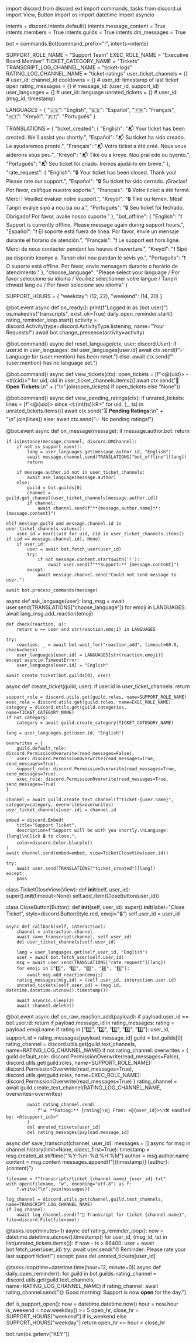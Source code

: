 import discord
from discord.ext import commands, tasks
from discord.ui import View, Button
import os
import datetime
import asyncio

intents = discord.Intents.default()
intents.message_content = True
intents.members = True
intents.guilds = True
intents.dm_messages = True

bot = commands.Bot(command_prefix="!", intents=intents)

SUPPORT_ROLE_NAME = "Support Team"
EXEC_ROLE_NAME = "Executive Board Member"
TICKET_CATEGORY_NAME = "Tickets"
TRANSCRIPT_LOG_CHANNEL_NAME = "ticket-logs"
RATING_LOG_CHANNEL_NAME = "ticket-ratings"
user_ticket_channels = {}  # user_id: channel_id
cooldowns = {}  # user_id: timestamp of last ticket open
rating_messages = {}  # message_id: (user_id, support_id)
user_languages = {}  # user_id: language
unrated_tickets = {}  # user_id: (msg_id, timestamp)

LANGUAGES = {
    "🇺🇸": "English",
    "🇪🇸": "Español",
    "🇫🇷": "Français",
    "🇭🇹": "Kreyòl",
    "🇵🇹": "Português"
}

TRANSLATIONS = {
    "ticket_created": {
        "English": "📬 Your ticket has been created. We'll assist you shortly.",
        "Español": "📬 Su ticket ha sido creado. Le ayudaremos pronto.",
        "Français": "📬 Votre ticket a été créé. Nous vous aiderons sous peu.",
        "Kreyòl": "📬 Tikè ou a kreye. Nou pral ede ou byento.",
        "Português": "📬 Seu ticket foi criado. Iremos ajudá-lo em breve."
    },
    "rate_request": {
        "English": "🔒 Your ticket has been closed. Thank you! Please rate our support.",
        "Español": "🔒 Su ticket ha sido cerrado. ¡Gracias! Por favor, califique nuestro soporte.",
        "Français": "🔒 Votre ticket a été fermé. Merci ! Veuillez évaluer notre support.",
        "Kreyòl": "🔒 Tikè ou fèmen. Mèsi! Tanpri evalye sipò a nou ba ou a.",
        "Português": "🔒 Seu ticket foi fechado. Obrigado! Por favor, avalie nosso suporte."
    },
    "bot_offline": {
        "English": "❗ Support is currently offline. Please message again during support hours.",
        "Español": "❗ El soporte está fuera de línea. Por favor, envíe un mensaje durante el horario de atención.",
        "Français": "❗ Le support est hors ligne. Merci de nous contacter pendant les heures d'ouverture.",
        "Kreyòl": "❗ Sipò pa disponib kounye a. Tanpri ekri nou pandan lè sèvis yo.",
        "Português": "❗ O suporte está offline. Por favor, envie mensagem durante o horário de atendimento."
    },
    "choose_language": "Please select your language / Por favor seleccione su idioma / Veuillez sélectionner votre langue / Tanpri chwazi lang ou / Por favor selecione seu idioma"
}

SUPPORT_HOURS = {
    "weekday": (12, 22),
    "weekend": (14, 20)
}

@bot.event
async def on_ready():
    print(f"Logged in as {bot.user}")
    os.makedirs("transcripts", exist_ok=True)
    daily_open_reminder.start()
    rating_reminder_loop.start()
    activity = discord.Activity(type=discord.ActivityType.listening, name="Your Requests!")
    await bot.change_presence(activity=activity)

@bot.command()
async def reset_language(ctx, user: discord.User):
    if user.id in user_languages:
        del user_languages[user.id]
        await ctx.send(f"✅ Language for {user.mention} has been reset.")
    else:
        await ctx.send(f"{user.mention} has no language set.")

@bot.command()
async def view_tickets(ctx):
    open_tickets = [f"<@{uid}> - <#{cid}>" for uid, cid in user_ticket_channels.items()]
    await ctx.send("📂 **Open Tickets:**\n" + ("\n".join(open_tickets) if open_tickets else "None"))

@bot.command()
async def view_pending_ratings(ctx):
    if unrated_tickets:
        lines = [f"<@{uid}> since <t:{int(ts)}:R>" for uid, (_, ts) in unrated_tickets.items()]
        await ctx.send("⏳ **Pending Ratings:**\n" + "\n".join(lines))
    else:
        await ctx.send("✅ No pending ratings!")

@bot.event
async def on_message(message):
    if message.author.bot:
        return

    if isinstance(message.channel, discord.DMChannel):
        if not is_support_open():
            lang = user_languages.get(message.author.id, "English")
            await message.channel.send(TRANSLATIONS["bot_offline"][lang])
            return

        if message.author.id not in user_ticket_channels:
            await ask_language(message.author)
        else:
            guild = bot.guilds[0]
            channel = guild.get_channel(user_ticket_channels[message.author.id])
            if channel:
                await channel.send(f"**{message.author.name}**: {message.content}")

    elif message.guild and message.channel.id in user_ticket_channels.values():
        user_id = next((uid for uid, cid in user_ticket_channels.items() if cid == message.channel.id), None)
        if user_id:
            user = await bot.fetch_user(user_id)
            try:
                if not message.content.startswith('!'):
                    await user.send(f"**Support:** {message.content}")
            except:
                await message.channel.send("Could not send message to user.")

    await bot.process_commands(message)

async def ask_language(user):
    lang_msg = await user.send(TRANSLATIONS["choose_language"])
    for emoji in LANGUAGES:
        await lang_msg.add_reaction(emoji)

    def check(reaction, u):
        return u == user and str(reaction.emoji) in LANGUAGES

    try:
        reaction, _ = await bot.wait_for("reaction_add", timeout=60.0, check=check)
        user_languages[user.id] = LANGUAGES[str(reaction.emoji)]
    except asyncio.TimeoutError:
        user_languages[user.id] = "English"

    await create_ticket(bot.guilds[0], user)

async def create_ticket(guild, user):
    if user.id in user_ticket_channels:
        return

    support_role = discord.utils.get(guild.roles, name=SUPPORT_ROLE_NAME)
    exec_role = discord.utils.get(guild.roles, name=EXEC_ROLE_NAME)
    category = discord.utils.get(guild.categories, name=TICKET_CATEGORY_NAME)
    if not category:
        category = await guild.create_category(TICKET_CATEGORY_NAME)

    lang = user_languages.get(user.id, "English")

    overwrites = {
        guild.default_role: discord.PermissionOverwrite(read_messages=False),
        user: discord.PermissionOverwrite(read_messages=True, send_messages=True),
        support_role: discord.PermissionOverwrite(read_messages=True, send_messages=True),
        exec_role: discord.PermissionOverwrite(read_messages=True, send_messages=True)
    }

    channel = await guild.create_text_channel(f"ticket-{user.name}", category=category, overwrites=overwrites)
    user_ticket_channels[user.id] = channel.id

    embed = discord.Embed(
        title="Support Ticket",
        description=f"Support will be with you shortly.\nLanguage: {lang}\nClick 🔒 to close.",
        color=discord.Color.blurple()
    )
    await channel.send(embed=embed, view=TicketCloseView(user.id))

    try:
        await user.send(TRANSLATIONS["ticket_created"][lang])
    except:
        pass

class TicketCloseView(View):
    def __init__(self, user_id):
        super().__init__(timeout=None)
        self.add_item(CloseButton(user_id))

class CloseButton(Button):
    def __init__(self, user_id):
        super().__init__(label="Close Ticket", style=discord.ButtonStyle.red, emoji="🔒")
        self.user_id = user_id

    async def callback(self, interaction):
        channel = interaction.channel
        await save_transcript(channel, self.user_id)
        del user_ticket_channels[self.user_id]

        lang = user_languages.get(self.user_id, "English")
        user = await bot.fetch_user(self.user_id)
        msg = await user.send(TRANSLATIONS["rate_request"][lang])
        for emoji in ["1️⃣", "2️⃣", "3️⃣", "4️⃣", "5️⃣"]:
            await msg.add_reaction(emoji)
        rating_messages[msg.id] = (self.user_id, interaction.user.id)
        unrated_tickets[self.user_id] = (msg.id, datetime.datetime.utcnow().timestamp())

        await asyncio.sleep(3)
        await channel.delete()

@bot.event
async def on_raw_reaction_add(payload):
    if payload.user_id == bot.user.id:
        return
    if payload.message_id in rating_messages:
        rating = payload.emoji.name
        if rating in ["1️⃣", "2️⃣", "3️⃣", "4️⃣", "5️⃣"]:
            user_id, support_id = rating_messages[payload.message_id]
            guild = bot.guilds[0]
            rating_channel = discord.utils.get(guild.text_channels, name=RATING_LOG_CHANNEL_NAME)
            if not rating_channel:
                overwrites = {
                    guild.default_role: discord.PermissionOverwrite(read_messages=False),
                    discord.utils.get(guild.roles, name=SUPPORT_ROLE_NAME): discord.PermissionOverwrite(read_messages=True),
                    discord.utils.get(guild.roles, name=EXEC_ROLE_NAME): discord.PermissionOverwrite(read_messages=True)
                }
                rating_channel = await guild.create_text_channel(RATING_LOG_CHANNEL_NAME, overwrites=overwrites)

            await rating_channel.send(
                f"📊 **Rating:** {rating}\n👤 From: <@{user_id}>\n🛠️ Handled by: <@{support_id}>"
            )
            del unrated_tickets[user_id]
            del rating_messages[payload.message_id]

async def save_transcript(channel, user_id):
    messages = []
    async for msg in channel.history(limit=None, oldest_first=True):
        timestamp = msg.created_at.strftime("%Y-%m-%d %H:%M")
        author = msg.author.name
        content = msg.content
        messages.append(f"[{timestamp}] {author}: {content}")

    filename = f"transcripts/ticket_{channel.name}_{user_id}.txt"
    with open(filename, "w", encoding="utf-8") as f:
        f.write("\n".join(messages))

    log_channel = discord.utils.get(channel.guild.text_channels, name=TRANSCRIPT_LOG_CHANNEL_NAME)
    if log_channel:
        await log_channel.send(f"📁 Transcript for ticket {channel.name}", file=discord.File(filename))

@tasks.loop(minutes=1)
async def rating_reminder_loop():
    now = datetime.datetime.utcnow().timestamp()
    for user_id, (msg_id, ts) in list(unrated_tickets.items()):
        if now - ts > 86400:
            user = await bot.fetch_user(user_id)
            try:
                await user.send("⏰ Reminder: Please rate your last support ticket!")
            except:
                pass
            del unrated_tickets[user_id]

@tasks.loop(time=datetime.time(hour=12, minute=0))
async def daily_open_reminder():
    for guild in bot.guilds:
        rating_channel = discord.utils.get(guild.text_channels, name=RATING_LOG_CHANNEL_NAME)
        if rating_channel:
            await rating_channel.send("🌞 Good morning! Support is now **open** for the day.")

def is_support_open():
    now = datetime.datetime.now()
    hour = now.hour
    is_weekend = now.weekday() >= 5
    open_hr, close_hr = SUPPORT_HOURS["weekend"] if is_weekend else SUPPORT_HOURS["weekday"]
    return open_hr <= hour < close_hr

bot.run(os.getenv("KEY"))
